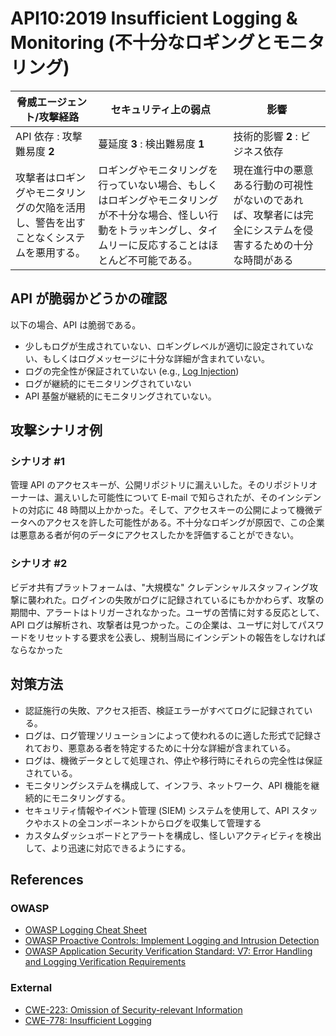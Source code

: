 API10:2019 Insufficient Logging & Monitoring (不十分なロギングとモニタリング)
============================================

| 脅威エージェント/攻撃経路 | セキュリティ上の弱点 | 影響 |
| - | - | - |
| API 依存 : 攻撃難易度 **2** | 蔓延度 **3** : 検出難易度 **1** | 技術的影響 **2** : ビジネス依存 |
| 攻撃者はロギングやモニタリングの欠陥を活用し、警告を出すことなくシステムを悪用する。 | ロギングやモニタリングを行っていない場合、もしくはロギングやモニタリングが不十分な場合、怪しい行動をトラッキングし、タイムリーに反応することはほとんど不可能である。 | 現在進行中の悪意ある行動の可視性がないのであれば、攻撃者には完全にシステムを侵害するための十分な時間がある |

## API が脆弱かどうかの確認

以下の場合、API は脆弱である。

* 少しもログが生成されていない、ロギングレベルが適切に設定されていない、もしくはログメッセージに十分な詳細が含まれていない。
* ログの完全性が保証されていない (e.g., [Log Injection][1])
* ログが継続的にモニタリングされていない
* API 基盤が継続的にモニタリングされていない。

## 攻撃シナリオ例

### シナリオ #1

管理 API のアクセスキーが、公開リポジトリに漏えいした。そのリポジトリオーナーは、漏えいした可能性について E-mail で知らされたが、そのインシデントの対応に 48 時間以上かかった。そして、アクセスキーの公開によって機微データへのアクセスを許した可能性がある。不十分なロギングが原因で、この企業は悪意ある者が何のデータにアクセスしたかを評価することができない。

### シナリオ #2

ビデオ共有プラットフォームは、"大規模な" クレデンシャルスタッフィング攻撃に襲われた。ログインの失敗がログに記録されているにもかかわらず、攻撃の期間中、アラートはトリガーされなかった。ユーザの苦情に対する反応として、API ログは解析され、攻撃者は見つかった。この企業は、ユーザに対してパスワードをリセットする要求を公表し、規制当局にインシデントの報告をしなければならなかった

## 対策方法

* 認証施行の失敗、アクセス拒否、検証エラーがすべてログに記録されている。
* ログは、ログ管理ソリューションによって使われるのに適した形式で記録されており、悪意ある者を特定するために十分な詳細が含まれている。
* ログは、機微データとして処理され、停止や移行時にそれらの完全性は保証されている。
* モニタリングシステムを構成して、インフラ、ネットワーク、API 機能を継続的にモニタリングする。
* セキュリティ情報やイベント管理 (SIEM) システムを使用して、API スタックやホストの全コンポーネントからログを収集して管理する
* カスタムダッシュボードとアラートを構成し、怪しいアクティビティを検出して、より迅速に対応できるようにする。

## References

### OWASP

* [OWASP Logging Cheat Sheet][2]
* [OWASP Proactive Controls: Implement Logging and Intrusion Detection][3]
* [OWASP Application Security Verification Standard: V7: Error Handling and
  Logging Verification Requirements][4]

### External

* [CWE-223: Omission of Security-relevant Information][5]
* [CWE-778: Insufficient Logging][6]

[1]: https://www.owasp.org/index.php/Log_Injection
[2]: https://www.owasp.org/index.php/Logging_Cheat_Sheet
[3]: https://www.owasp.org/index.php/OWASP_Proactive_Controls
[4]: https://github.com/OWASP/ASVS/blob/master/4.0/en/0x15-V7-Error-Logging.md
[5]: https://cwe.mitre.org/data/definitions/223.html
[6]: https://cwe.mitre.org/data/definitions/778.html
